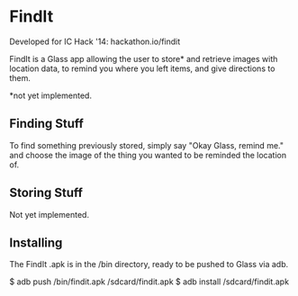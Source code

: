 FindIt
=======

Developed for IC Hack '14: hackathon.io/findit

FindIt is a Glass app allowing the user to store* and retrieve images with
location data, to remind you where you left items, and give directions to them.

*not yet implemented.

## Finding Stuff

To find something previously stored, simply say "Okay Glass, remind me." and
choose the image of the thing you wanted to be reminded the location of.

## Storing Stuff

Not yet implemented.

## Installing

The FindIt .apk is in the /bin directory, ready to be pushed to Glass via adb.

$ adb push /bin/findit.apk /sdcard/findit.apk
$ adb install /sdcard/findit.apk